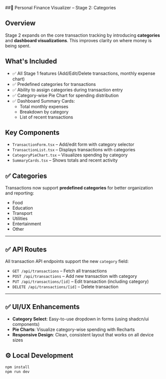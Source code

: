 ##💸 Personal Finance Visualizer – Stage 2: Categories

## Overview
Stage 2 expands on the core transaction tracking by introducing **categories** and **dashboard visualizations**. This improves clarity on where money is being spent.

## What's Included
- ✅ All Stage 1 features (Add/Edit/Delete transactions, monthly expense chart)
- ✅ Predefined categories for transactions
- ✅ Ability to assign categories during transaction entry
- ✅ Category-wise Pie Chart for spending distribution
- ✅ Dashboard Summary Cards:
  - Total monthly expenses
  - Breakdown by category
  - List of recent transactions

## Key Components
- `TransactionForm.tsx` – Add/edit form with category selector
- `TransactionList.tsx` – Displays transactions with categories
- `CategoryPieChart.tsx` – Visualizes spending by category
- `SummaryCards.tsx` – Shows totals and recent activity

## ✅ Categories

Transactions now support **predefined categories** for better organization and reporting:

- Food
- Education
- Transport
- Utilities
- Entertainment
- Other

---

## ✅ API Routes

All transaction API endpoints support the new `category` field:

- `GET /api/transactions` – Fetch all transactions
- `POST /api/transactions` – Add new transaction with category
- `PUT /api/transactions/[id]` – Edit transaction (including category)
- `DELETE /api/transactions/[id]` – Delete transaction

---

## ✅ UI/UX Enhancements

- **Category Select**: Easy-to-use dropdown in forms (using shadcn/ui components)
- **Pie Charts**: Visualize category-wise spending with Recharts
- **Responsive Design**: Clean, consistent layout that works on all device sizes

## ⚙️ Local Development

```bash
npm install
npm run dev
```
